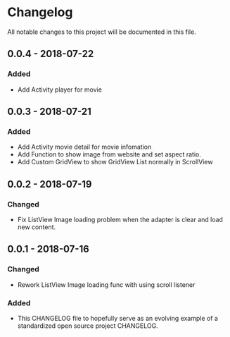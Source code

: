 # Changelog
All notable changes to this project will be documented in this file.

## 0.0.4 - 2018-07-22
### Added
- Add Activity player for movie

## 0.0.3 - 2018-07-21
### Added
- Add Activity movie detail for movie infomation
- Add Function to show image from website and set aspect ratio.
- Add Custom GridView to show GridView List normally in ScrollView

## 0.0.2 - 2018-07-19
### Changed
- Fix ListView Image loading problem when the adapter is clear and load new content.

## 0.0.1 - 2018-07-16
### Changed
- Rework ListView Image loading func with using scroll listener

### Added
- This CHANGELOG file to hopefully serve as an evolving example of a standardized open source project CHANGELOG.
